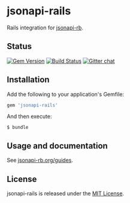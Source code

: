 # jsonapi-rails
Rails integration for [jsonapi-rb](http://jsonapi-rb.org).

## Status

[![Gem Version](https://badge.fury.io/rb/jsonapi-rails.svg)](https://badge.fury.io/rb/jsonapi-rails)
[![Build Status](https://secure.travis-ci.org/jsonapi-rb/rails.svg?branch=master)](http://travis-ci.org/jsonapi-rb/rails?branch=master)
[![Gitter chat](https://badges.gitter.im/gitterHQ/gitter.png)](https://gitter.im/jsonapi-rb/Lobby)

## Installation

Add the following to your application's Gemfile:
```ruby
gem 'jsonapi-rails'
```
And then execute:
```
$ bundle
```

## Usage and documentation

See [jsonapi-rb.org/guides](http://jsonapi-rb.org/guides).

## License

jsonapi-rails is released under the [MIT License](http://www.opensource.org/licenses/MIT).
